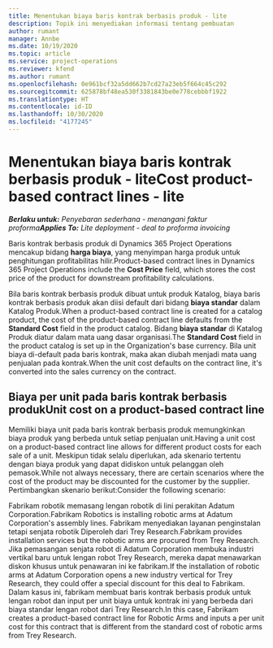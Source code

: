 ```yaml
---
title: Menentukan biaya baris kontrak berbasis produk - lite
description: Topik ini menyediakan informasi tentang pembuatan
author: rumant
manager: Annbe
ms.date: 10/19/2020
ms.topic: article
ms.service: project-operations
ms.reviewer: kfend
ms.author: rumant
ms.openlocfilehash: 0e961bcf32a5dd662b7cd27a23eb5f664c45c292
ms.sourcegitcommit: 625878bf48ea530f3381843be0e778cebbbf1922
ms.translationtype: HT
ms.contentlocale: id-ID
ms.lasthandoff: 10/30/2020
ms.locfileid: "4177245"
---
```

# <a name="cost-product-based-contract-lines---lite"></a><span data-ttu-id="9b888-103">Menentukan biaya baris kontrak berbasis produk - lite</span><span class="sxs-lookup"><span data-stu-id="9b888-103">Cost product-based contract lines - lite</span></span>

<span data-ttu-id="9b888-104">_**Berlaku untuk:** Penyebaran sederhana - menangani faktur proforma_</span><span class="sxs-lookup"><span data-stu-id="9b888-104">_**Applies To:** Lite deployment - deal to proforma invoicing_</span></span>


<span data-ttu-id="9b888-105">Baris kontrak berbasis produk di Dynamics 365 Project Operations mencakup bidang **harga biaya**, yang menyimpan harga produk untuk penghitungan profitabilitas hilir.</span><span class="sxs-lookup"><span data-stu-id="9b888-105">Product-based contract lines in Dynamics 365 Project Operations include the **Cost Price** field, which stores the cost price of the product for downstream profitability calculations.</span></span>

<span data-ttu-id="9b888-106">Bila baris kontrak berbasis produk dibuat untuk produk Katalog, biaya baris kontrak berbasis produk akan diisi default dari bidang **biaya standar** dalam Katalog Produk.</span><span class="sxs-lookup"><span data-stu-id="9b888-106">When a product-based contract line is created for a catalog product, the cost of the product-based contract line defaults from the **Standard Cost** field in the product catalog.</span></span> <span data-ttu-id="9b888-107">Bidang **biaya standar** di Katalog Produk diatur dalam mata uang dasar organisasi.</span><span class="sxs-lookup"><span data-stu-id="9b888-107">The **Standard Cost** field in the product catalog is set up in the Organization's base currency.</span></span> <span data-ttu-id="9b888-108">Bila unit biaya di-default pada baris kontrak, maka akan diubah menjadi mata uang penjualan pada kontrak.</span><span class="sxs-lookup"><span data-stu-id="9b888-108">When the unit cost defaults on the contract line, it's converted into the sales currency on the contract.</span></span>

## <a name="unit-cost-on-a-product-based-contract-line"></a><span data-ttu-id="9b888-109">Biaya per unit pada baris kontrak berbasis produk</span><span class="sxs-lookup"><span data-stu-id="9b888-109">Unit cost on a product-based contract line</span></span>

<span data-ttu-id="9b888-110">Memiliki biaya unit pada baris kontrak berbasis produk memungkinkan biaya produk yang berbeda untuk setiap penjualan unit.</span><span class="sxs-lookup"><span data-stu-id="9b888-110">Having a unit cost on a product-based contract line allows for different product costs for each sale of a unit.</span></span> <span data-ttu-id="9b888-111">Meskipun tidak selalu diperlukan, ada skenario tertentu dengan biaya produk yang dapat didiskon untuk pelanggan oleh pemasok.</span><span class="sxs-lookup"><span data-stu-id="9b888-111">While not always necessary, there are certain scenarios where the cost of the product may be discounted for the customer by the supplier.</span></span> <span data-ttu-id="9b888-112">Pertimbangkan skenario berikut:</span><span class="sxs-lookup"><span data-stu-id="9b888-112">Consider the following scenario:</span></span>

<span data-ttu-id="9b888-113">Fabrikam robotik memasang lengan robotik di lini perakitan Adatum Corporation.</span><span class="sxs-lookup"><span data-stu-id="9b888-113">Fabrikam Robotics is installing robotic arms at Adatum Corporation's assembly lines.</span></span> <span data-ttu-id="9b888-114">Fabrikam menyediakan layanan penginstalan tetapi senjata robotik Diperoleh dari Trey Research.</span><span class="sxs-lookup"><span data-stu-id="9b888-114">Fabrikam provides installation services but the robotic arms are procured from Trey Research.</span></span> <span data-ttu-id="9b888-115">Jika pemasangan senjata robot di Adatum Corporation membuka industri vertikal baru untuk lengan robot Trey Research, mereka dapat menawarkan diskon khusus untuk penawaran ini ke fabrikam.</span><span class="sxs-lookup"><span data-stu-id="9b888-115">If the installation of robotic arms at Adatum Corporation opens a new industry vertical for Trey Research, they could offer a special discount for this deal to Fabrikam.</span></span> <span data-ttu-id="9b888-116">Dalam kasus ini, fabrikam membuat baris kontrak berbasis produk untuk lengan robot dan input per unit biaya untuk kontrak ini yang berbeda dari biaya standar lengan robot dari Trey Research.</span><span class="sxs-lookup"><span data-stu-id="9b888-116">In this case, Fabrikam creates a product-based contract line for Robotic Arms and inputs a per unit cost for this contract that is different from the standard cost of robotic arms from Trey Research.</span></span>
